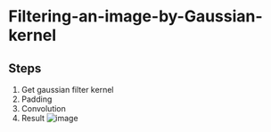 # Filtering-an-image-by-Gaussian-kernel
## Steps
1. Get gaussian filter kernel
2. Padding
3. Convolution
4. Result
![image](https://github.com/fredliao2621/Filtering-an-image-by-Gaussian-kernel/assets/110581728/5b75ff95-ce60-4071-982e-d20a92395917)
